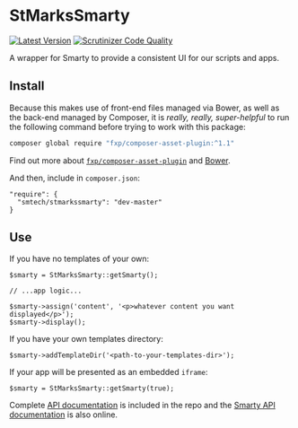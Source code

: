 # StMarksSmarty

[![Latest Version](https://img.shields.io/packagist/v/smtech/stmarkssmarty.svg)](https://packagist.org/packages/smtech/stmarkssmarty)
[![Scrutinizer Code Quality](https://scrutinizer-ci.com/g/smtech/stmarks-bootstrapsmarty/badges/quality-score.png?b=master)](https://scrutinizer-ci.com/g/smtech/stmarks-bootstrapsmarty/?branch=master)

A wrapper for Smarty to provide a consistent UI for our scripts and apps.

## Install

Because this makes use of front-end files managed via Bower, as well as the back-end managed by Composer, it is _really, really, super-helpful_ to run the following command before trying to work with this package:

```BASH
composer global require "fxp/composer-asset-plugin:^1.1"
```

Find out more about [`fxp/composer-asset-plugin`](https://github.com/francoispluchino/composer-asset-plugin) and [Bower](http://bower.io/).

And then, include in `composer.json`:

```
"require": {
  "smtech/stmarkssmarty": "dev-master"
}
```

## Use

If you have no templates of your own:

```
$smarty = StMarksSmarty::getSmarty();

// ...app logic...

$smarty->assign('content', '<p>whatever content you want displayed</p>');
$smarty->display();
```

If you have your own templates directory:

```
$smarty->addTemplateDir('<path-to-your-templates-dir>');
```

If your app will be presented as an embedded `iframe`:

```
$smarty = StMarksSmarty::getSmarty(true);
```

Complete [API documentation](http://htmlpreview.github.io/?https://github.com/smtech/stmarkssmarty/blob/master/doc/index.html) is included in the repo and the [Smarty API documentation](http://www.smarty.net/docs/en/) is also online.
